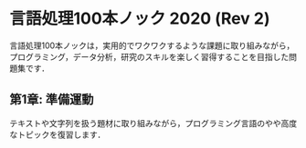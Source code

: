# 言語処理100本ノック 2020 (Rev 2)

言語処理100本ノックは，実用的でワクワクするような課題に取り組みながら，プログラミング，データ分析，研究のスキルを楽しく習得することを目指した問題集です．

## 第1章: 準備運動

テキストや文字列を扱う題材に取り組みながら，プログラミング言語のやや高度なトピックを復習します．
